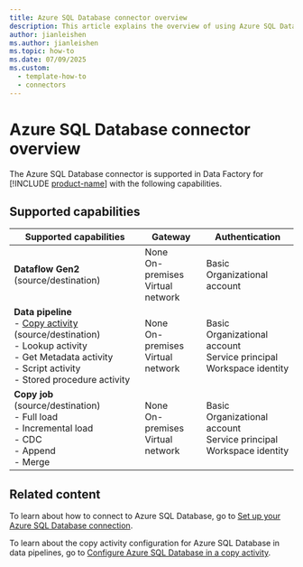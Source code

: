 ```yaml
---
title: Azure SQL Database connector overview
description: This article explains the overview of using Azure SQL Database.
author: jianleishen
ms.author: jianleishen
ms.topic: how-to
ms.date: 07/09/2025
ms.custom:
  - template-how-to
  - connectors
---
```


# Azure SQL Database connector overview

The Azure SQL Database connector is supported in Data Factory for [!INCLUDE [product-name](../includes/product-name.md)] with the following capabilities.

## Supported capabilities

| Supported capabilities                                                                 | Gateway                        | Authentication   |
|----------------------------------------------------------------------------------------|--------------------------------|------------------|
| **Dataflow Gen2** (source/destination)                                                 | None<br> On-premises<br> Virtual network | Basic<br> Organizational account |
| **Data pipeline** <br>- [Copy activity](connector-azure-sql-database-copy-activity.md) (source/destination)<br>- Lookup activity<br>- Get Metadata activity<br>- Script activity<br>- Stored procedure activity | None<br> On-premises<br> Virtual network | Basic<br> Organizational account<br> Service principal<br>Workspace identity |
| **Copy job** (source/destination) <br>- Full load<br>- Incremental load<br>- CDC<br>- Append<br>- Merge | None<br> On-premises<br> Virtual network | Basic<br> Organizational account<br> Service principal<br>Workspace identity |

## Related content

To learn about how to connect to Azure SQL Database, go to [Set up your Azure SQL Database connection](connector-azure-sql-database.md).

To learn about the copy activity configuration for Azure SQL Database in data pipelines, go to [Configure Azure SQL Database in a copy activity](connector-azure-sql-database-copy-activity.md).
